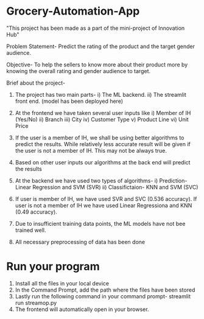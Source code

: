 # Grocery-Automation-App


"This project has been made as a part of the mini-project of Innovation Hub"

Problem Statement-
Predict the rating of the product and the target gender audience.

Objective-
To help the sellers to know more about their product more by knowing the overall rating and gender audience to target.

Brief about the project-
1. The project has two main parts-
  i) The ML backend.
  ii) The streamlit front end. (model has been deployed here)
2. At the frontend we have taken several user inputs like 
  i) Member of IH (Yes/No)
  ii) Branch
  iii) City
  iv) Customer Type
  v) Product Line
  vi) Unit Price
3. If the user is a member of IH, we shall be using better algorithms to predict the results. While relatively less accurate result will be given if the user is not a member of IH. This may not be always true.
4. Based on other user inputs our algorithms at the back end will predict the results

5. At the backend we have used two types of algorithms- 
  i) Prediction- Linear Regression and SVM (SVR)
  ii) Classifictaion- KNN and SVM (SVC)
6. If user is member of IH, we have used SVR and SVC (0.536 accuracy). If user is not a member of IH we have used Linear Regressiona and KNN (0.49 accuracy).
7. Due to insufficient training data points, the ML models have not bee trained well.
8. All necessary preprocessing of data has been done 

# Run your program
1. Install all the files in your local device
2. In the Command Prompt, add the path where the files have been stored
3. Lastly run the following command in your command prompt- 
    streamlit run streamop.py
4. The frontend will automatically open in your browser.


